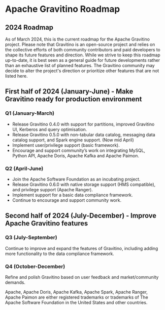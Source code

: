# Apache Gravitino Roadmap

## 2024 Roadmap

As of March 2024, this is the current roadmap for the Apache Gravitino project. Please note that Gravitino is an open-source project and relies on the collective efforts of both community contributors and paid developers to shape its future features and direction. While we strive to keep this roadmap up-to-date, it is best seen as a general guide for future developments rather than an exhaustive list of planned features. The Gravitino community may decide to alter the project's direction or prioritize other features that are not listed here.

## First half of 2024 (January-June) - Make Gravitino ready for production environment

### Q1 (January-March)

- Release Gravitino 0.4.0 with support for partitions, improved Gravitino UI, Kerberos and query optimisation.
- Release Gravitino 0.5.0 with non-tabular data catalog, messaging data catalog support, and Spark engine support. (Now mid April)
- Implement user/privilege support (basic framework).
- Encourage and support community’s work on integrating MySQL, Python API, Apache Doris, Apache Kafka and Apache Paimon.

### Q2 (April-June)

- Join the Apache Software Foundation as an incubating project.
- Release Gravitino 0.6.0 with native storage support (HMS compatible), and privilege support (Apache Ranger).
- Implement support for a basic data compliance framework.
- Continue to encourage and support community work.

## Second half of 2024 (July-December) - Improve Apache Gravitino features

### Q3 (July-September)

Continue to improve and expand the features of Gravitino, including adding more functionality to the data compliance framework.

### Q4 (October-December)

Refine and polish Gravitino based on user feedback and market/community demands.

Apache, Apache Doris, Apache Kafka, Apache Spark, Apache Ranger, Apache Paimon are either registered trademarks or trademarks of The Apache Software Foundation in the United States and other countries.
